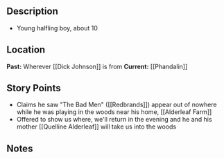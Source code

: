 ## Description
- Young halfling boy, about 10
## Location
**Past:** Wherever [[Dick Johnson]] is from
**Current:** [[Phandalin]]
## Story Points
- Claims he saw "The Bad Men" ([[Redbrands]]) appear out of nowhere while he was playing in the woods near his home, [[Alderleaf Farm]]
- Offered to show us where, we'll return in the evening and he and his mother [[Quelline Alderleaf]] will take us into the woods
## Notes
